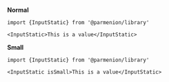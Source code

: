 **Normal**

    import {InputStatic} from '@parmenion/library'

    <InputStatic>This is a value</InputStatic>


**Small**

    import {InputStatic} from '@parmenion/library'

    <InputStatic isSmall>This is a value</InputStatic>
